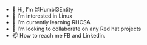- 👋 Hi, I’m @Humbl3Entity
- 👀 I’m interested in Linux
- 🌱 I’m currently learning RHCSA
- 💞️ I’m looking to collaborate on any Red hat projects
- 📫 How to reach me FB and Linkedin. 


<!---
Humbl3Entity/Humbl3Entity is a ✨ special ✨ repository because its `README.md` (this file) appears on your GitHub profile.
You can click the Preview link to take a look at your changes.
--->
